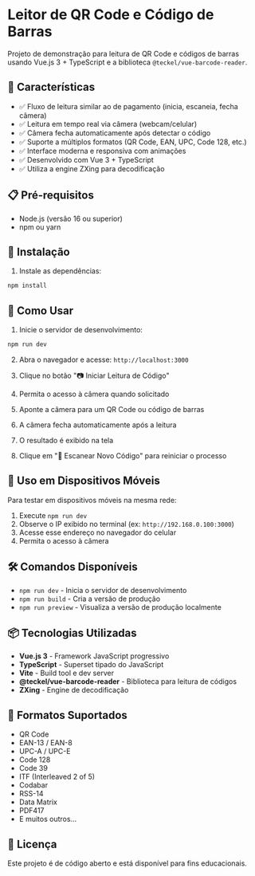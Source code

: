 # Leitor de QR Code e Código de Barras

Projeto de demonstração para leitura de QR Code e códigos de barras usando Vue.js 3 + TypeScript e a biblioteca `@teckel/vue-barcode-reader`.

## 🚀 Características

- ✅ Fluxo de leitura similar ao de pagamento (inicia, escaneia, fecha câmera)
- ✅ Leitura em tempo real via câmera (webcam/celular)
- ✅ Câmera fecha automaticamente após detectar o código
- ✅ Suporte a múltiplos formatos (QR Code, EAN, UPC, Code 128, etc.)
- ✅ Interface moderna e responsiva com animações
- ✅ Desenvolvido com Vue 3 + TypeScript
- ✅ Utiliza a engine ZXing para decodificação

## 📋 Pré-requisitos

- Node.js (versão 16 ou superior)
- npm ou yarn

## 🔧 Instalação

1. Instale as dependências:

```bash
npm install
```

## 🎯 Como Usar

1. Inicie o servidor de desenvolvimento:

```bash
npm run dev
```

2. Abra o navegador e acesse: `http://localhost:3000`

3. Clique no botão "📷 Iniciar Leitura de Código"

4. Permita o acesso à câmera quando solicitado

5. Aponte a câmera para um QR Code ou código de barras

6. A câmera fecha automaticamente após a leitura

7. O resultado é exibido na tela

8. Clique em "🔄 Escanear Novo Código" para reiniciar o processo

## 📱 Uso em Dispositivos Móveis

Para testar em dispositivos móveis na mesma rede:

1. Execute `npm run dev`
2. Observe o IP exibido no terminal (ex: `http://192.168.0.100:3000`)
3. Acesse esse endereço no navegador do celular
4. Permita o acesso à câmera

## 🛠️ Comandos Disponíveis

- `npm run dev` - Inicia o servidor de desenvolvimento
- `npm run build` - Cria a versão de produção
- `npm run preview` - Visualiza a versão de produção localmente

## 📦 Tecnologias Utilizadas

- **Vue.js 3** - Framework JavaScript progressivo
- **TypeScript** - Superset tipado do JavaScript
- **Vite** - Build tool e dev server
- **@teckel/vue-barcode-reader** - Biblioteca para leitura de códigos
- **ZXing** - Engine de decodificação

## 🎨 Formatos Suportados

- QR Code
- EAN-13 / EAN-8
- UPC-A / UPC-E
- Code 128
- Code 39
- ITF (Interleaved 2 of 5)
- Codabar
- RSS-14
- Data Matrix
- PDF417
- E muitos outros...

## 📝 Licença

Este projeto é de código aberto e está disponível para fins educacionais.

